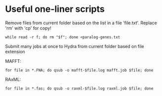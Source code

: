 # Useful one-liner scripts
Remove files from current folder based on the list in a file 'file.txt'. Replace 'rm' with 'cp' for copy!
```
while read -r f; do rm "$f"; done <paralog-genes.txt
```

Submit many jobs at once to Hydra from current folder based on file extension

MAFFT:
```
for file in *.FNA; do qsub -o mafft-$file.log mafft.job $file; done
```

RAxML:
```
for file in *.fas; do qsub -o raxml-$file.log raxml.job $file; done
```
